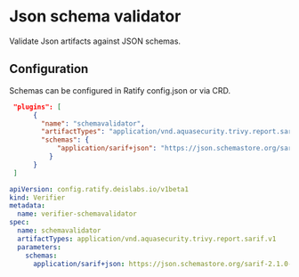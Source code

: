 # Json schema validator
Validate Json artifacts against JSON schemas.

## Configuration
Schemas can be configured in Ratify config.json or via CRD.

```json
 "plugins": [
      {
        "name": "schemavalidator",
        "artifactTypes": "application/vnd.aquasecurity.trivy.report.sarif.v1",
        "schemas": {
            "application/sarif+json": "https://json.schemastore.org/sarif-2.1.0-rtm.5.json"
          }
      }
 ]
```

```yaml
apiVersion: config.ratify.deislabs.io/v1beta1
kind: Verifier
metadata:
  name: verifier-schemavalidator
spec:
  name: schemavalidator
  artifactTypes: application/vnd.aquasecurity.trivy.report.sarif.v1
  parameters:
    schemas:
      application/sarif+json: https://json.schemastore.org/sarif-2.1.0-rtm.5.json
```